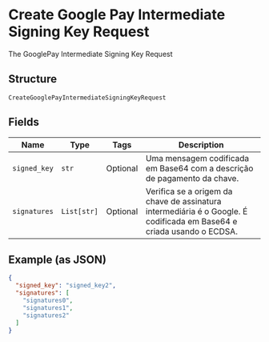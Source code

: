 
# Create Google Pay Intermediate Signing Key Request

The GooglePay Intermediate Signing Key Request

## Structure

`CreateGooglePayIntermediateSigningKeyRequest`

## Fields

| Name | Type | Tags | Description |
|  --- | --- | --- | --- |
| `signed_key` | `str` | Optional | Uma mensagem codificada em Base64 com a descrição de pagamento da chave. |
| `signatures` | `List[str]` | Optional | Verifica se a origem da chave de assinatura intermediária é o Google. É codificada em Base64 e criada usando o ECDSA. |

## Example (as JSON)

```json
{
  "signed_key": "signed_key2",
  "signatures": [
    "signatures0",
    "signatures1",
    "signatures2"
  ]
}
```

